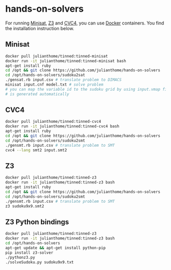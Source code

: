 # hands-on-solvers

For running [Minisat](http://minisat.se/), [Z3](https://github.com/z3prover/z3)
and [CVC4](http://cvc4.cs.stanford.edu/web/), you can use
[Docker](https://www.docker.com/) containers. You find the installation
instruction below.

## Minisat 

```bash
docker pull julianthome/tinned:tinned-minisat
docker run -it julianthome/tinned:tinned-minisat bash
apt-get install ruby
cd /opt && git clone https://github.com/julianthome/hands-on-solvers
cd /opt/hands-on-solvers/sudoku2sat
./gensat.rb input.csv # translate problem to DIMACS
minisat input.cnf model.txt # solve problem
# you can map the variable id to the sudoku grid by using input.vmap file which
# is generated automatically
```

## CVC4

```bash
docker pull julianthome/tinned:tinned-cvc4
docker run -it julianthome/tinned:tinned-cvc4 bash
apt-get install ruby
cd /opt && git clone https://github.com/julianthome/hands-on-solvers
cd /opt/hands-on-solvers/sudoku2smt
./gensmt.rb input.csv # translate problem to SMT
cvc4 --lang smt2 input.smt2
```

## Z3

```bash
docker pull julianthome/tinned:tinned-z3
docker run -it julianthome/tinned:tinned-z3 bash
apt-get install ruby
cd /opt && git clone https://github.com/julianthome/hands-on-solvers
cd /opt/hands-on-solvers/sudoku2smt
./gensmt.rb input.csv # translate problem to SMT
z3 sudoku9x9.smt2
```

## Z3 Python bindings

```bash
docker pull julianthome/tinned:tinned-z3
docker run -it julianthome/tinned:tinned-z3 bash
cd /opt/hands-on-solvers
apt-get update && apt-get install python-pip
pip install z3-solver
./pythonz3.py
./solveSudoku.py sudoku9x9.txt
```

